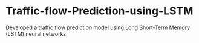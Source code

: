 # Traffic-flow-Prediction-using-LSTM
Developed a traffic flow prediction model using Long Short-Term Memory (LSTM) neural networks.
